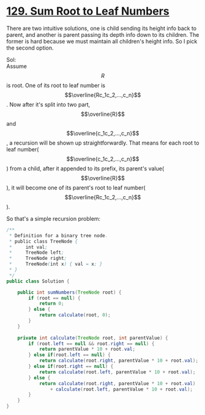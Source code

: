 # [129. Sum Root to Leaf Numbers](https://leetcode.com/problems/sum-root-to-leaf-numbers/)
There are two intuitive solutions, one is child sending its height info back to parent, and another is parent passing its depth info down to its children. The former is hard because we must maintain all children's height info. So I pick the second option.  

Sol:  
Assume $$R$$ is root. One of its root to leaf number is $$\overline{Rc_1c_2,...,c_n}$$. Now after it's split into two part, $$\overline{R}$$ and $$\overline{c_1c_2,...,c_n}$$, a recursion will be shown up straightforwardly. That means for each root to leaf number($$\overline{c_1c_2,...,c_n}$$) from a child, after it appended to its prefix, its parent's value($$\overline{R}$$), it will become one of its parent's root to leaf number($$\overline{Rc_1c_2,...,c_n}$$).  

So that's a simple recursion problem:
```java
/**
 * Definition for a binary tree node.
 * public class TreeNode {
 *     int val;
 *     TreeNode left;
 *     TreeNode right;
 *     TreeNode(int x) { val = x; }
 * }
 */
public class Solution {

    public int sumNumbers(TreeNode root) {
        if (root == null) {
            return 0;
        } else {
            return calculate(root, 0);
        }
    }
    
    private int calculate(TreeNode root, int parentValue) {
        if (root.left == null && root.right == null) {
            return parentValue * 10 + root.val;
        } else if(root.left == null) {
            return calculate(root.right, parentValue * 10 + root.val);
        } else if(root.right == null) {
            return calculate(root.left, parentValue * 10 + root.val);
        } else {
            return calculate(root.right, parentValue * 10 + root.val)
                + calculate(root.left, parentValue * 10 + root.val);
        }
    }
}
```